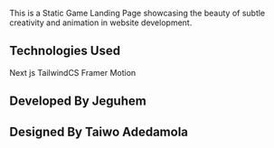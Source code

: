 This is a Static Game Landing Page showcasing the beauty of subtle creativity and animation in website development.

## Technologies Used

Next js
TailwindCS
Framer Motion

## Developed By Jeguhem

## Designed By Taiwo Adedamola

